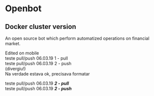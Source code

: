 # Openbot
## Docker cluster version

An open source bot which perform automatized operations on financial market.  

Edited on mobile  
teste pull/push 06.03.19 1 - pull  
teste pull/push 06.03.19 2 - push  
(divergiu!)  
Na verdade estava ok, precisava formatar  

teste pull/push 06.03.19 ***2 - pull***  
teste pull/push 06.03.19 ***2 - push***  
